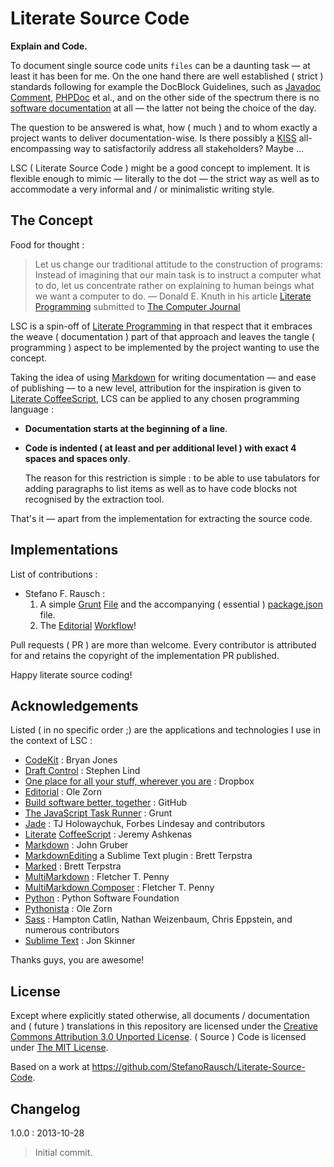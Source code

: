 # Literate Source Code

**Explain and Code.**

To document single source code units `files` can be a daunting task — at least it has been for me. On the one hand there are well established ( strict ) standards following for example the DocBlock Guidelines, such as [Javadoc Comment][Javadoc], [PHPDoc][PHPDoc] et al., and on the other side of the spectrum there is no [software documentation][] at all — the latter not being the choice of the day.

The question to be answered is what, how ( much ) and to whom exactly a project wants to deliver documentation-wise. Is there possibly a [KISS][] all-encompassing way to satisfactorily address all stakeholders? Maybe ...

LSC ( Literate Source Code ) might be a good concept to implement. It is flexible enough to mimic — literally to the dot — the strict way as well as to accommodate a very informal and / or minimalistic writing style.

## The Concept

Food for thought :

> Let us change our traditional attitude to the construction of programs: Instead of imagining that our main task is to instruct a computer what to do, let us concentrate rather on explaining to human beings what we want a computer to do. — Donald E. Knuth in his article [Literate Programming][] submitted to [The Computer Journal][]

LSC is a spin-off of [Literate Programming][LP] in that respect that it embraces the weave ( documentation ) part of that approach and leaves the tangle ( programming ) aspect to be implemented by the project wanting to use the concept.

Taking the idea of using [Markdown][] for writing documentation — and ease of publishing — to a new level, attribution for the inspiration is given to [Literate CoffeeScript][], LCS can be applied to any chosen programming language :

- **Documentation starts at the beginning of a line**.
- **Code is indented ( at least and per additional level ) with exact 4 spaces and spaces only**.  

    The reason for this restriction is simple : to be able to use tabulators for adding paragraphs to list items as well as to have code blocks not recognised by the extraction tool.

That's it — apart from the implementation for extracting the source code.

## Implementations

List of contributions :

- Stefano F. Rausch :
    1. A simple [Grunt][] [File](implementations/stefano-rausch/Gruntfile.js.md) and the accompanying ( essential ) [package.json](implementations/stefano-rausch/package.json.md) file.
    2. The [Editorial][] [Workflow][LSC Editorial Workflow]!

Pull requests ( PR ) are more than welcome. Every contributor is attributed for and retains the copyright of the implementation PR published.

Happy literate source coding!

## Acknowledgements

Listed ( in no specific order ;) are the applications and technologies I use in the context of LSC :

- [CodeKit][] : Bryan Jones
- [Draft Control][] : Stephen Lind
- [One place for all your stuff, wherever you are][Dropbox] : Dropbox
- [Editorial][] : Ole Zorn
- [Build software better, together][GitHub] : GitHub
- [The JavaScript Task Runner][Grunt] : Grunt
- [Jade][] : TJ Holowaychuk, Forbes Lindesay and contributors
- [Literate][Literate CoffeeScript] [CoffeeScript][] : Jeremy Ashkenas
- [Markdown][] : John Gruber
- [MarkdownEditing][] a Sublime Text plugin : Brett Terpstra
- [Marked][] : Brett Terpstra
- [MultiMarkdown][] :  Fletcher T. Penny
- [MultiMarkdown Composer][] :  Fletcher T. Penny
- [Python][] : Python Software Foundation
- [Pythonista][] : Ole Zorn
- [Sass][] : Hampton Catlin, Nathan Weizenbaum, Chris Eppstein, and numerous contributors
- [Sublime Text][] : Jon Skinner

Thanks guys, you are awesome!

## License

Except where explicitly stated otherwise, all documents / documentation and ( future ) translations in this repository are licensed under the <a rel="license" href="http://creativecommons.org/licenses/by/3.0/deed.en_GB">Creative Commons Attribution 3.0 Unported License</a>. ( Source ) Code is licensed under [The MIT License](LICENSE.md).

Based on a work at <https://github.com/StefanoRausch/Literate-Source-Code>.

## Changelog

1.0.0 : 2013-10-28

> Initial commit.

[CodeKit]: http://incident57.com/codekit
[CoffeeScript]: http://coffeescript.org
[Draft Control]: http://www.draftcontrol.com
[Dropbox]: http://www.dropbox.com
[Editorial]: http://omz-software.com/editorial
[GitHub]: http://github.com
[Grunt]: http://gruntjs.com
[Jade]: https://github.com/visionmedia/jade
[Javadoc]: http://en.wikipedia.org/wiki/Javadoc
[KISS]: http://en.wikipedia.org/wiki/KISS_principle
[Literate CoffeeScript]: http://coffeescript.org/#literate
[Literate Programming]: http://www.literateprogramming.com/knuthweb.pdf
[LP]: http://en.wikipedia.org/wiki/Literate_programming
[LSC Editorial Workflow]: http://editorial-app.appspot.com/workflow/6403405396312064/tV42vb3ZIGE
[Marked]: http://marked2app.com
[Markdown]: http://daringfireball.net/projects/markdown
[MarkdownEditing]: https://github.com/ttscoff/MarkdownEditing
[MultiMarkdown]: http://fletcherpenney.net/multimarkdown
[MultiMarkdown Composer]: http://multimarkdown.com
[PHPDoc]: http://en.wikipedia.org/wiki/PHPDoc
[Python]: http://python.org
[Pythonista]: http://omz-software.com/pythonista
[Sass]: http://sass-lang.com
[software documentation]: http://en.wikipedia.org/wiki/Software_documentation
[Sublime Text]: http://www.sublimetext.com
[The Computer Journal]: http://comjnl.oxfordjournals.org
